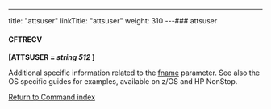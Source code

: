 ---
title: "attsuser"
linkTitle: "attsuser"
weight: 310
---### attsuser

#### CFTRECV

**[ATTSUSER = *string 512* ]**

Additional specific information related to the [fname](../fname) parameter. See also the OS specific guides for examples, available on z/OS and HP NonStop.

[Return to Command index](../../)
